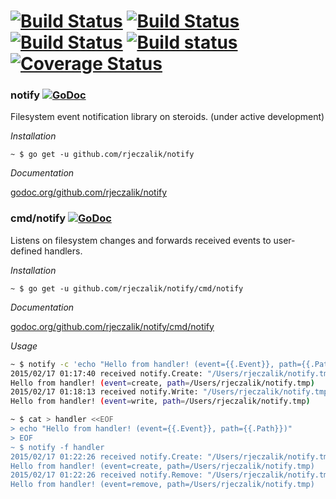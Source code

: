 [![Build Status](https://img.shields.io/travis/rjeczalik/notify/master.svg)](https://travis-ci.org/rjeczalik/notify "inotify") [![Build Status](https://img.shields.io/travis/rjeczalik/notify/fsevents.svg)](https://travis-ci.org/rjeczalik/notify "FSEvents") [![Build Status](https://img.shields.io/travis/rjeczalik/notify/kqueue.svg)](https://travis-ci.org/rjeczalik/notify "kqueue") [![Build status](https://img.shields.io/appveyor/ci/rjeczalik/notify-246.svg)](https://ci.appveyor.com/project/rjeczalik/notify-246 "ReadDirectoryChangesW") [![Coverage Status](https://img.shields.io/coveralls/rjeczalik/notify/master.svg)](https://coveralls.io/r/rjeczalik/notify?branch=master)
======

### notify [![GoDoc](https://godoc.org/github.com/rjeczalik/notify?status.svg)](https://godoc.org/github.com/rjeczalik/notify)

Filesystem event notification library on steroids. (under active development)

*Installation*

```
~ $ go get -u github.com/rjeczalik/notify
```

*Documentation* 

[godoc.org/github.com/rjeczalik/notify](https://godoc.org/github.com/rjeczalik/notify)

### cmd/notify [![GoDoc](https://godoc.org/github.com/rjeczalik/notify?status.svg)](https://godoc.org/github.com/rjeczalik/notify)

Listens on filesystem changes and forwards received events to user-defined handlers.

*Installation*

```
~ $ go get -u github.com/rjeczalik/notify/cmd/notify
```

*Documentation*

[godoc.org/github.com/rjeczalik/notify/cmd/notify](https://godoc.org/github.com/rjeczalik/notify/cmd/notify)

*Usage*

```bash
~ $ notify -c 'echo "Hello from handler! (event={{.Event}}, path={{.Path}})"'
2015/02/17 01:17:40 received notify.Create: "/Users/rjeczalik/notify.tmp"
Hello from handler! (event=create, path=/Users/rjeczalik/notify.tmp)
2015/02/17 01:18:13 received notify.Write: "/Users/rjeczalik/notify.tmp"
Hello from handler! (event=write, path=/Users/rjeczalik/notify.tmp)
```
```bash
~ $ cat > handler <<EOF
> echo "Hello from handler! (event={{.Event}}, path={{.Path}})"
> EOF
~ $ notify -f handler
2015/02/17 01:22:26 received notify.Create: "/Users/rjeczalik/notify.tmp"
Hello from handler! (event=create, path=/Users/rjeczalik/notify.tmp)
2015/02/17 01:22:26 received notify.Remove: "/Users/rjeczalik/notify.tmp"
Hello from handler! (event=remove, path=/Users/rjeczalik/notify.tmp)
```

